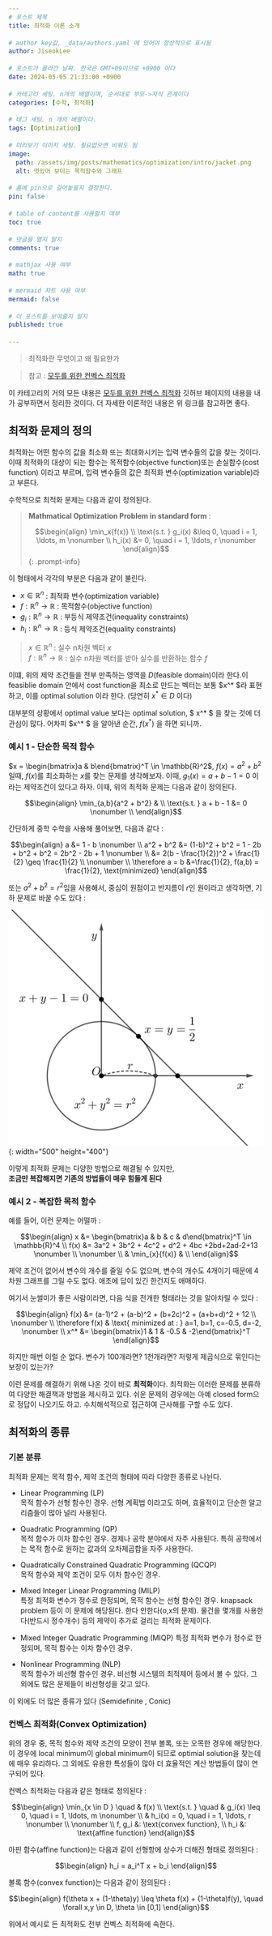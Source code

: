 ```yaml
---
# 포스트 제목
title: 최적화 이론 소개

# author key값, _data/authors.yaml 에 있어야 정상적으로 표시됨
author: JiseokLee

# 포스트가 올라간 날짜. 한국은 GMT+09이므로 +0900 이다
date: 2024-05-05 21:33:00 +0900 

# 카테고리 세팅. n개의 배열이며, 순서대로 부모->자식 관계이다
categories: [수학, 최적화]

# 태그 세팅. n 개의 배열이다.
tags: [Optimization]

# 미리보기 이미지 세팅. 필요없으면 비워도 됨
image:
  path: /assets/img/posts/mathematics/optimization/intro/jacket.png
  alt: 멋있어 보이는 목적함수와 그래프

# 홈에 pin으로 걸어놓을지 결정한다.
pin: false

# table of content를 사용할지 여부
toc: true

# 댓글을 열지 말지
comments: true

# mathjax 사용 여부
math: true

# mermaid 차트 사용 여부
mermaid: false

# 이 포스트를 보여줄지 말지
published: true

---
```


> 최적화란 무엇이고 왜 필요한가

> 참고 : [모두를 위한 컨벡스 최적화](https://convex-optimization-for-all.github.io/)

이 카테고리의 거의 모든 내용은 [모두를 위한 컨벡스 최적화](https://convex-optimization-for-all.github.io/) 깃허브 페이지의 내용을 내가 공부하면서 정리한 것이다. 더 자세한 이론적인 내용은 위 링크를 참고하면 좋다.


## 최적화 문제의 정의

최적화는 어떤 함수의 값을 최소화 또는 최대화시키는 입력 변수들의 값을 찾는 것이다. 이때 최적화의 대상이 되는 함수는 목적함수(objective function)또는 손실함수(cost function) 이라고 부르며, 입력 변수들의 값은 최적화 변수(optimization variable)라고 부른다.

수학적으로 최적화 문제는 다음과 같이 정의된다.


> **Mathmatical Optimization Problem in standard form** : 
> 
> $$\begin{align}
> \min_x{f(x)} \\
> \text{s.t. } g_i(x) &\leq 0, \quad i = 1, \ldots, m \nonumber \\
> h_i(x) &= 0, \quad i = 1, \ldots, r \nonumber
> \end{align}$$
{: .prompt-info}


이 형태에서 각각의 부분은 다음과 같이 불린다. 

- $x \in \mathbb{R}^n$ : 최적화 변수(optimization variable)
- $f : \mathbb{R}^n \rightarrow \mathbb{R}$ : 목적함수(objective function)
- $g_i : \mathbb{R}^n \rightarrow \mathbb{R}$ : 부등식 제약조건(inequality constraints)
- $h_i : \mathbb{R}^n \rightarrow \mathbb{R}$ : 등식 제약조건(equality constraints)
 

> $x \in \mathbb{R}^n$ : 실수 n차원 벡터 $x$  
> $f : \mathbb{R}^n \rightarrow \mathbb{R}$ : 실수 n차원 벡터를 받아 실수를 반환하는 함수 $f$

이떄, 위의 제약 조건들을 전부 만족하는 영역을 $D$(feasible domain)이라 한다.이 feasiblie domain 안에서 cost function을 최소로 만드는 벡터는 보통 $x^* $라 표현하고, 이를 optimal solution 이라 한다. (당연히 $x^* \in D$ 이다)

대부분의 상황에서 optimal value 보다는 optimal solution, $ x^* $ 을 찾는 것에 더 관심이 많다. 어차피 $x^* $ 을 알아낸 순간, $f(x^{*})$ 을 하면 되니까. 

### 예시 1 - 단순한 목적 함수

$x = \begin{bmatrix}a & b\end{bmatrix}^T \in \mathbb{R}^2$, $f(x) = a^2 + b^2$ 일때, $f(x)$를 최소화하는 $x$를 찾는 문제를 생각해보자. 이때, $g_1(x) = a + b - 1 = 0$ 이라는 제약조건이 있다고 하자. 이때, 위의 최적화 문제는 다음과 같이 정의된다.


$$\begin{align}
\min_{a,b}{a^2 + b^2} & \\
\text{s.t. } a + b - 1 &= 0 \nonumber \\
\end{align}$$

간단하게 중학 수학을 사용해 풀어보면, 다음과 같다 : 

$$\begin{align}
a &= 1 - b \nonumber \\ 
a^2 + b^2 &= (1-b)^2 + b^2 = 1 - 2b + b^2 + b^2 = 2b^2 - 2b + 1 \nonumber \\
&= 2(b - \frac{1}{2})^2 + \frac{1}{2} \geq \frac{1}{2} \\
\nonumber \\
\therefore a = b &=\frac{1}{2}, f(a,b) = \frac{1}{2}, \text{minimized}
\end{align}$$

또는 $a^2 + b^2 = r^2$임을 사용해서, 중심이 원점이고 반지름이 $r$인 원이라고 생각하면, 기하 문제로 바꿀 수도 있다 : 

![그래프](/assets/img/posts/mathematics/optimization/matrix-calculus/graph.png){: width="500" height="400"}

이렇게 최적화 문제는 다양한 방법으로 해결될 수 있지만,  
**조금만 복잡해지면 기존의 방법들이 매우 힘들게 된다**

### 예시 2 - 복잡한 목적 함수

예를 들어, 이런 문제는 어떨까 : 

$$\begin{align}
x &= \begin{bmatrix}a & b & c & d\end{bmatrix}^T \in \mathbb{R}^4 \\
f(x) &= 3a^2 + 3b^2 + 4c^2 + d^2 + 4bc +2bd+2ad-2+13 \nonumber \\
\nonumber \\
& \min_{x}{f(x)} & \\
\end{align}$$

제약 조건이 없어서 변수의 개수를 줄일 수도 없으며, 변수의 개수도 4개이기 때문에 4차원 그래프를 그릴 수도 없다. 애초에 답이 있긴 한건지도 애매하다. 

여기서 눈썰미가 좋은 사람이라면, 다음 식을 전개한 형태라는 것을 알아차릴 수 있다 : 

$$\begin{align}
f(x) &= (a-1)^2 + (a-b)^2 + (b+2c)^2 + (a+b+d)^2 + 12 \\
\nonumber \\
\therefore f(x) & \text{ minimized at : } a=1, b=1, c=-0.5, d=-2,  \nonumber \\
x^* &= \begin{bmatrix}1 & 1 & -0.5 & -2\end{bmatrix}^T
\end{align}$$

하지만 매번 이럴 순 없다. 변수가 100개라면? 1천개라면? 저렇게 제곱식으로 묶인다는 보장이 있는가?

이런 문제를 해결하기 위해 나온 것이 바로 **최적화**이다. 최적화는 이러한 문제를 분류하여 다양한 해결책과 방법을 제시하고 있다. 쉬운 문제의 경우에는 아예 closed form으로 정답이 나오기도 하고. 수치해석적으로 접근하여 근사해를 구할 수도 있다. 

## 최적화의 종류

### 기본 분류

최적화 문제는 목적 함수, 제약 조건의 형태에 따라 다양한 종류로 나뉜다.

- Linear Programming (LP)  
목적 함수가 선형 함수인 경우. 선형 계획법 이라고도 하며, 효율적이고 단순한 알고리즘들이 많아 널리 사용된다. 

- Quadratic Programming (QP)    
목적 함수가 이차 함수인 경우. 경제나 공학 분야에서 자주 사용된다. 특히 공학에서는 목적 함수로 원하는 값과의 오차제곱합을 자주 사용한다. 

- Quadratically Constrained Quadratic Programming (QCQP)  
목적 함수와 제약 조건이 모두 이차 함수인 경우.

- Mixed Integer Linear Programming (MILP)  
특정 최적화 변수가 정수로 한정되며, 목적 함수는 선형 함수인 경우. knapsack problem 등이 이 문제에 해당된다. 한다 안한다(o,x의 문제). 물건을 몇개를 사용한다(반드시 정수개수) 등의 제약이 추가로 걸리는 최적화 문제이다.  

- Mixed Integer Quadratic Programming (MIQP)
특정 최적화 변수가 정수로 한정되며, 목적 함수는 이차 함수인 경우.

- Nonlinear Programming (NLP)  
목적 함수가 비선형 함수인 경우. 비선형 시스템의 최적제어 등에서 볼 수 있다. 그 외에도 많은 문제들이 비선형성을 갖고 있다. 

이 외에도 더 많은 종류가 있다 (Semidefinite , Conic)

### 컨벡스 최적화(Convex Optimization)
위의 경우 중, 목적 함수와 제약 조건의 모양이 전부 볼록, 또는 오목한 경우에 해당한다. 이 경우에 local minimum이 global minimum이 되므로 optimial solution을 찾는데에 매우 유리하다. 그 외에도 유용한 특성들이 많아 더 효율적인 계산 방법들이 많이 연구되어 있다.

컨벡스 최적화는 다음과 같은 형태로 정의된다 : 

$$\begin{align}
\min_{x \in D } \quad & f(x) \\
\text{s.t. } \quad & g_i(x) \leq 0, \quad i = 1, \ldots, m \nonumber \\
& h_i(x) = 0, \quad i = 1, \ldots, r \nonumber \\
\nonumber \\
f, g_i &: \text{convex function}, \\
h_i &: \text{affine function} 
\end{align}$$

아핀 함수(affine function)는 다음과 같이 선형항에 상수가 더해진 형태로 정의된다 :

$$\begin{align}
h_i = a_i^T x + b_i
\end{align}$$

볼록 함수(convex function)는 다음과 같이 정의된다 :

$$\begin{align}
f(\theta x + (1-\theta)y) \leq \theta f(x) + (1-\theta)f(y), \quad \forall x,y \in D, \theta \in [0,1]
\end{align}$$

위에서 예시로 든 최적화도 전부 컨벡스 최적화에 속한다.
